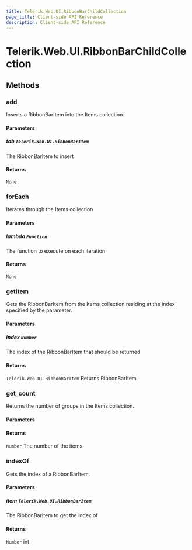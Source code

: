 ```yaml
---
title: Telerik.Web.UI.RibbonBarChildCollection
page_title: Client-side API Reference
description: Client-side API Reference
---
```


# Telerik.Web.UI.RibbonBarChildCollection  

## Methods

###  add

Inserts a RibbonBarItem into the Items collection.

#### Parameters

##### tab `Telerik.Web.UI.RibbonBarItem`

The RibbonBarItem to insert

#### Returns

`None` 

###  forEach

Iterates through the Items collection

#### Parameters

##### lambda `Function`

The function to execute on each iteration

#### Returns

`None` 

###  getItem

Gets the RibbonBarItem from the Items collection residing at the index specified by the parameter.

#### Parameters

##### index `Number`

The index of the RibbonBarItem that should be returned

#### Returns

`Telerik.Web.UI.RibbonBarItem` Returns RibbonBarItem

###  get_count

Returns the number of groups in the Items collection.

#### Parameters

#### Returns

`Number` The number of the items

###  indexOf

Gets the index of a RibbonBarItem.

#### Parameters

##### item `Telerik.Web.UI.RibbonBarItem`

 The RibbonBarItem to get the index of

#### Returns

`Number` int


